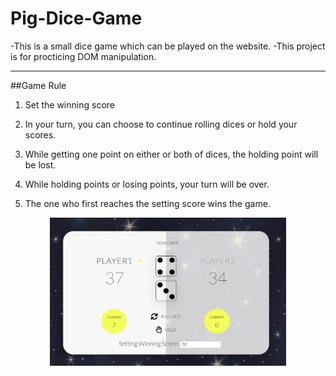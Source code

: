 # Pig-Dice-Game

-This is a small dice game which can be played on the website.
-This project is for procticing DOM manipulation.

---
##Game Rule

1. Set the winning score

2. In your turn, you can choose to continue rolling dices or hold your scores.

3. While getting one point on either or both of dices, the holding point will be lost.

4. While holding points or losing points, your turn will be over.

5. The one who first reaches the setting score wins the game.


<p align="center">
  <img src="./img/Screen Shot 2019-07-25 at 4.03.01 AM.png" width="75%" alt="preview"/>
</p>
